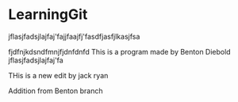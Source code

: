 # LearningGit

jflasjfadsjlajfaj'fajjfaajfj'fasdfjasfjlkasjfsa

fjdfnjkdsndfmnjfjdnfdnfd
This is a program made by Benton Diebold
jflasjfadsjlajfaj'fa

THis is a new edit by jack ryan

Addition from Benton branch 
